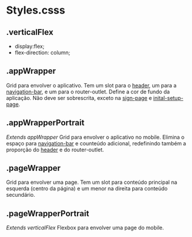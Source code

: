 # Styles.csss

## .verticalFlex
- display:flex;
- flex-direction: column;

## .appWrapper
Grid para envolver o aplicativo. Tem um slot para o [header](/Docs/src/app/components/structure/Header.md), um para a [navigation-bar](/Docs/src/app/components/structure/NavigationBar.md), e um para o router-outlet. Define a cor de fundo da aplicação. Não deve ser sobrescrita, exceto na [sign-page](/Docs/src/app/components/pages/SignPage.md) e [inital-setup-page](/Docs/src/app/components/pages/InitialSetupPage.md).

## .appWrapperPortrait
*Extends appWrapper*
Grid para envolver o aplicativo no mobile. Elimina o espaço para [navigation-bar](/Docs/src/app/components/structure/NavigationBar.md) e counteúdo adicional, redefinindo também a proporção do [header](/Docs/src/app/components/structure/Header.md) e do router-outlet.

## .pageWrapper
Grid para envolver uma page. Tem um slot para conteúdo principal na esquerda (centro da página) e um menor na direita para conteúdo secundário. 

## .pageWrapperPortrait
*Extends verticalFlex*
Flexbox para envolver uma page do mobile. 

